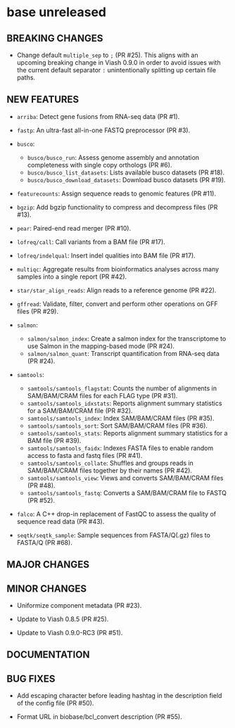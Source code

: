 # base unreleased

## BREAKING CHANGES

* Change default `multiple_sep` to `;` (PR #25). This aligns with an upcoming breaking change in
  Viash 0.9.0 in order to avoid issues with the current default separator `:` unintentionally
  splitting up certain file paths.

## NEW FEATURES

* `arriba`: Detect gene fusions from RNA-seq data (PR #1).

* `fastp`: An ultra-fast all-in-one FASTQ preprocessor (PR #3).

* `busco`: 
    - `busco/busco_run`: Assess genome assembly and annotation completeness with single copy orthologs (PR #6).
    - `busco/busco_list_datasets`: Lists available busco datasets (PR #18).
    - `busco/busco_download_datasets`: Download busco datasets (PR #19).

* `featurecounts`: Assign sequence reads to genomic features (PR #11).

* `bgzip`: Add bgzip functionality to compress and decompress files (PR #13).

* `pear`: Paired-end read merger (PR #10).

* `lofreq/call`: Call variants from a BAM file (PR #17).

* `lofreq/indelqual`: Insert indel qualities into BAM file (PR #17).

* `multiqc`: Aggregate results from bioinformatics analyses across many samples into a single report (PR #42).

* `star/star_align_reads`: Align reads to a reference genome (PR #22).

* `gffread`: Validate, filter, convert and perform other operations on GFF files (PR #29).  

* `salmon`:
    - `salmon/salmon_index`: Create a salmon index for the transcriptome to use Salmon in the mapping-based mode (PR #24).
    - `salmon/salmon_quant`: Transcript quantification from RNA-seq data (PR #24).

* `samtools`:
    - `samtools/samtools_flagstat`: Counts the number of alignments in SAM/BAM/CRAM files for each FLAG type (PR #31).
    - `samtools/samtools_idxstats`: Reports alignment summary statistics for a SAM/BAM/CRAM file (PR #32).
    - `samtools/samtools_index`: Index SAM/BAM/CRAM files (PR #35).
    - `samtools/samtools_sort`: Sort SAM/BAM/CRAM files (PR #36).
    - `samtools/samtools_stats`: Reports alignment summary statistics for a BAM file (PR #39).
    - `samtools/samtools_faidx`: Indexes FASTA files to enable random access to fasta and fastq files (PR #41).
    - `samtools/samtools_collate`: Shuffles and groups reads in SAM/BAM/CRAM files together by their names (PR #42).
    - `samtools/samtools_view`: Views and converts SAM/BAM/CRAM files (PR #48).
    - `samtools/samtools_fastq`: Converts a SAM/BAM/CRAM file to FASTQ (PR #52).

* `falco`: A C++ drop-in replacement of FastQC to assess the quality of sequence read data (PR #43).

* `seqtk/seqtk_sample`: Sample sequences from FASTA/Q(.gz) files 
to FASTA/Q (PR #68).


## MAJOR CHANGES

## MINOR CHANGES

* Uniformize component metadata (PR #23).

* Update to Viash 0.8.5 (PR #25).

* Update to Viash 0.9.0-RC3 (PR #51).

## DOCUMENTATION

## BUG FIXES

* Add escaping character before leading hashtag in the description field of the config file (PR #50).

* Format URL in biobase/bcl_convert description (PR #55).